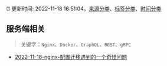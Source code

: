 :alarm_clock: 更新时间: 2022-11-18 16:51:04。[来源分类](../README.md)、[标签分类](../TAGS.md)、[时间分类](../TIMELINE.md)

## 服务端相关


> 关键字：`Nginx`、`Docker`、`GraphQL`、`REST`、`gRPC`



- [2022-11-18-nginx-配置迁移遇到的一个奇怪问题](https://www.v2ex.com/t/896332) 